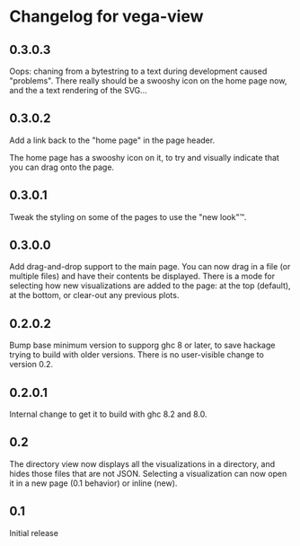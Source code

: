 # Changelog for vega-view

## 0.3.0.3

Oops: chaning from a bytestring to a text during development caused
"problems". There really should be a swooshy icon on the home page now,
and the a text rendering of the SVG...

## 0.3.0.2

Add a link back to the "home page" in the page header.

The home page has a swooshy icon on it, to try and visually indicate
that you can drag onto the page.

## 0.3.0.1

Tweak the styling on some of the pages to use the "new look"™.

## 0.3.0.0

Add drag-and-drop support to the main page. You can now drag in a file
(or multiple files) and have their contents be displayed. There is a mode
for selecting how new visualizations are added to the page: at the top
(default), at the bottom, or clear-out any previous plots.

## 0.2.0.2

Bump base minimum version to supporg ghc 8 or later, to save
hackage trying to build with older versions. There is no user-visible
change to version 0.2.

## 0.2.0.1

Internal change to get it to build with ghc 8.2 and 8.0.

## 0.2

The directory view now displays all the visualizations in a directory,
and hides those files that are not JSON. Selecting a visualization can
now open it in a new page (0.1 behavior) or inline (new).

## 0.1

Initial release
